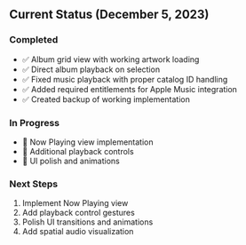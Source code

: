 ## Current Status (December 5, 2023)

### Completed
- ✅ Album grid view with working artwork loading
- ✅ Direct album playback on selection
- ✅ Fixed music playback with proper catalog ID handling
- ✅ Added required entitlements for Apple Music integration
- ✅ Created backup of working implementation

### In Progress
- 🚧 Now Playing view implementation
- 🚧 Additional playback controls
- 🚧 UI polish and animations

### Next Steps
1. Implement Now Playing view
2. Add playback control gestures
3. Polish UI transitions and animations
4. Add spatial audio visualization
